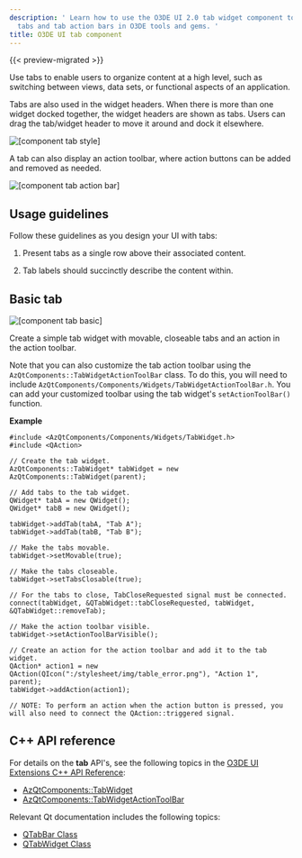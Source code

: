 ```yaml
---
description: ' Learn how to use the O3DE UI 2.0 tab widget component to create
  tabs and tab action bars in O3DE tools and gems. '
title: O3DE UI tab component
---
```


{{< preview-migrated >}}

Use tabs to enable users to organize content at a high level, such as switching between views, data sets, or functional aspects of an application\.

Tabs are also used in the widget headers\. When there is more than one widget docked together, the widget headers are shown as tabs\. Users can drag the tab/widget header to move it around and dock it elsewhere\.

![\[component tab style\]](/images/tools-ui/component-tab-style.png)

A tab can also display an action toolbar, where action buttons can be added and removed as needed\.

![\[component tab action bar\]](/images/tools-ui/component-tab-action-bar.png)

## Usage guidelines<a name="tab-usage"></a>

Follow these guidelines as you design your UI with tabs:

1.  Present tabs as a single row above their associated content\.

1.  Tab labels should succinctly describe the content within\.

## Basic tab<a name="tab-basic"></a>

![\[component tab basic\]](/images/tools-ui/component-tab-basic.png)

Create a simple tab widget with movable, closeable tabs and an action in the action toolbar\.

Note that you can also customize the tab action toolbar using the `AzQtComponents::TabWidgetActionToolBar` class\. To do this, you will need to include `AzQtComponents/Components/Widgets/TabWidgetActionToolBar.h`\. You can add your customized toolbar using the tab widget's `setActionToolBar()` function\.

 **Example**

```
#include <AzQtComponents/Components/Widgets/TabWidget.h>
#include <QAction>

// Create the tab widget.
AzQtComponents::TabWidget* tabWidget = new AzQtComponents::TabWidget(parent);

// Add tabs to the tab widget.
QWidget* tabA = new QWidget();
QWidget* tabB = new QWidget();

tabWidget->addTab(tabA, "Tab A");
tabWidget->addTab(tabB, "Tab B");

// Make the tabs movable.
tabWidget->setMovable(true);

// Make the tabs closeable.
tabWidget->setTabsClosable(true);

// For the tabs to close, TabCloseRequested signal must be connected.
connect(tabWidget, &QTabWidget::tabCloseRequested, tabWidget, &QTabWidget::removeTab);

// Make the action toolbar visible.
tabWidget->setActionToolBarVisible();

// Create an action for the action toolbar and add it to the tab widget.
QAction* action1 = new QAction(QIcon(":/stylesheet/img/table_error.png"), "Action 1", parent);
tabWidget->addAction(action1);

// NOTE: To perform an action when the action button is pressed, you will also need to connect the QAction::triggered signal.
```

## C\+\+ API reference<a name="tab-api-ref"></a>

For details on the **tab** API's, see the following topics in the [O3DE UI Extensions C\+\+ API Reference](/docs/api/frameworks/azqtcomponents/namespace_az_qt_components.html):
+  [AzQtComponents::TabWidget](/docs/api/frameworks/azqtcomponents/class_az_qt_components_1_1_tab_widget.html)
+  [AzQtComponents::TabWidgetActionToolBar](/docs/api/frameworks/azqtcomponents/class_az_qt_components_1_1_tab_widget_action_tool_bar.html)

Relevant Qt documentation includes the following topics:
+  [QTabBar Class](https://doc.qt.io/qt-5/qtabbar.html)
+  [QTabWidget Class](https://doc.qt.io/qt-5/qtabwidget.html)
